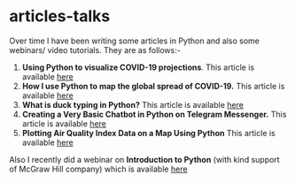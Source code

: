 # articles-talks

Over time I have been writing some articles in Python and also some webinars/ video tutorials.
They are as follows:-

 1. **Using Python to visualize COVID-19 projections**. This article is available [here](https://opensource.com/article/20/4/python-data-covid-19)
 2. **How I use Python to map the global spread of COVID-19.** This article is available [here](https://opensource.com/article/20/4/python-map-covid-19)
 3. **What is duck typing in Python?** This article is available [here](https://opensource.com/article/20/5/duck-typing-python)
 4. **Creating a Very Basic Chatbot in Python on Telegram Messenger.** This article is available [here](https://www.opensourceforu.com/2020/09/creating-a-very-basic-chatbot-in-python-on-telegram-messenger/)
 5. **Plotting Air Quality Index Data on a Map Using Python** This article is available [here](https://www.opensourceforu.com/2021/03/plotting-air-quality-index-data-on-a-map-using-python/)

Also I recently did a webinar on **Introduction to Python** (with kind support of McGraw Hill company) which is available [here](https://www.youtube.com/watch?v=wPKcMSfHBEM)
